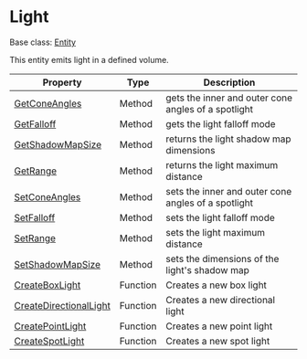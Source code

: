 # Light

Base class: [Entity](Entity.md)

This entity emits light in a defined volume.

| Property | Type | Description | 
| ----- | ----- | ----- |
| [GetConeAngles](Light_GetConeAngles.md) | Method | gets the inner and outer cone angles of a spotlight |
| [GetFalloff](Light_GetFalloff.md) | Method | gets the light falloff mode |
| [GetShadowMapSize](Light_GetShadowMapSize.md) | Method | returns the light shadow map dimensions |
| [GetRange](Light_GetRange.md) | Method | returns the light maximum distance |
| [SetConeAngles](Light_SetConeAngles.md) | Method | sets the inner and outer cone angles of a spotlight |
| [SetFalloff](Light_SetFalloff.md) | Method | sets the light falloff mode |
| [SetRange](Light_SetRange.md) | Method | sets the light maximum distance |
| [SetShadowMapSize](Light_SetShadowMapSize.md) | Method | sets the dimensions of the light's shadow map |
| [CreateBoxLight](CreateBoxLight.md)| Function | Creates a new box light |
| [CreateDirectionalLight](CreateBoxLight.md)| Function | Creates a new directional light |
| [CreatePointLight](CreatePointLight.md)| Function | Creates a new point light |
| [CreateSpotLight](CreateSpotLight.md)| Function | Creates a new spot light |
